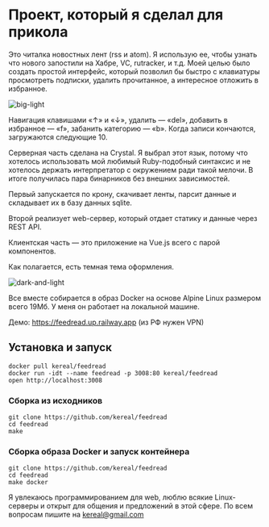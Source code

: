 # Проект, который я сделал для прикола

Это читалка новостных лент (rss и atom). Я использую ее, чтобы узнать что нового запостили на Хабре, VC, rutracker, и т.д. Моей целью было создать простой интерфейс, который позволил бы быстро с клавиатуры просмотреть подписки, удалить прочитанное, а интересное отложить в избранное.

![big-light](https://user-images.githubusercontent.com/2874327/183303390-9437c8d6-9976-4938-82f9-c9b87a8225fa.png)

Навигация клавишами «↑» и «↓», удалить — «del», добавить в избранное — «f», забанить категорию — «b». Когда записи кончаются, загружаются следующие 10.

Серверная часть сделана на Crystal. Я выбрал этот язык, потому что хотелось использовать мой любимый Ruby-подобный синтаксис и не хотелось держать интерпретатор с окружением ради такой мелочи. В итоге получилась пара бинарников без внешних зависимостей.

Первый запускается по крону, скачивает ленты, парсит данные и складывает их в базу данных sqlite.

Второй реализует web-сервер, который отдает статику и данные через REST API.

Клиентская часть — это приложение на Vue.js всего с парой компонентов.

Как полагается, есть темная тема оформления.

![dark-and-light](https://user-images.githubusercontent.com/2874327/183303429-3e359cf5-1adb-412b-a74c-d0ace8d33ecb.png)

Все вместе собирается в образ Docker на основе Alpine Linux размером всего 19Мб. У меня он работает на локальной машине.

Демо: https://feedread.up.railway.app (из РФ нужен VPN)

## Установка и запуск

    docker pull kereal/feedread
    docker run -idt --name feedread -p 3008:80 kereal/feedread
    open http://localhost:3008

### Сборка из исходников

    git clone https://github.com/kereal/feedread
    cd feedread
    make

### Сборка образа Docker и запуск контейнера

    git clone https://github.com/kereal/feedread
    cd feedread
    make docker

Я увлекаюсь программированием для web, люблю всякие Linux-серверы и открыт для общения и предложений в этой сфере. По всем вопросам пишите на kereal@gmail.com
